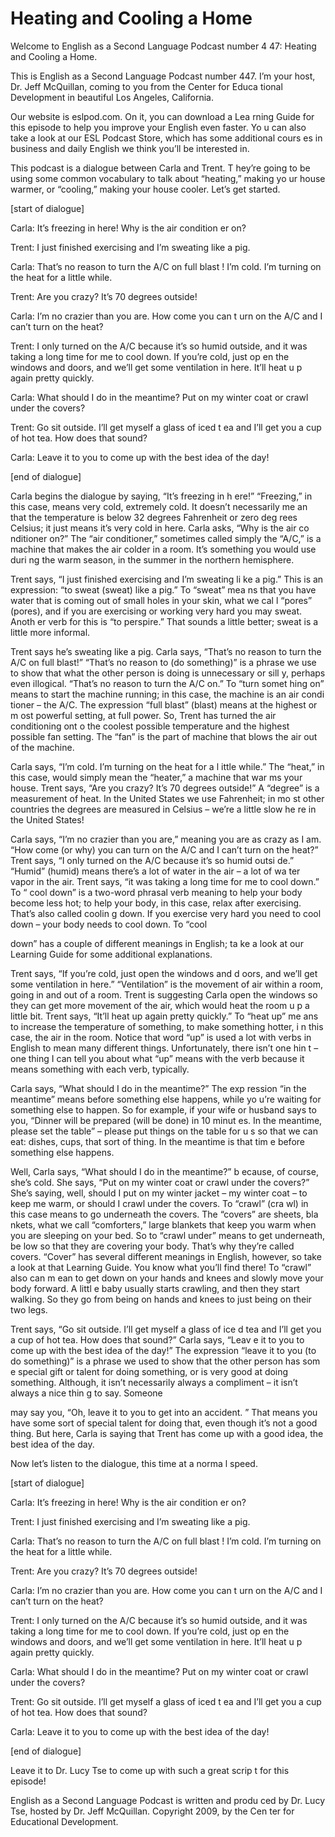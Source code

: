 # Heating and Cooling a Home

Welcome to English as a Second Language Podcast number 4 47: Heating and Cooling a Home.

This is English as a Second Language Podcast number 447.  I’m your host, Dr. Jeff McQuillan, coming to you from the Center for Educa tional Development in beautiful Los Angeles, California.

Our website is eslpod.com.  On it, you can download a Lea rning Guide for this episode to help you improve your English even faster.  Yo u can also take a look at our ESL Podcast Store, which has some additional cours es in business and daily English we think you’ll be interested in.

This podcast is a dialogue between Carla and Trent.  T hey’re going to be using some common vocabulary to talk about “heating,” making yo ur house warmer, or “cooling,” making your house cooler.  Let’s get started.

[start of dialogue]

Carla:  It’s freezing in here!  Why is the air condition er on?

Trent:  I just finished exercising and I’m sweating like a pig.

Carla:  That’s no reason to turn the A/C on full blast !  I’m cold.  I’m turning on the heat for a little while.

Trent:  Are you crazy?  It’s 70 degrees outside!

Carla:  I’m no crazier than you are.  How come you can t urn on the A/C and I can’t turn on the heat?

Trent:  I only turned on the A/C because it’s so humid outside, and it was taking a long time for me to cool down.  If you’re cold, just op en the windows and doors, and we’ll get some ventilation in here.  It’ll heat u p again pretty quickly.

Carla:  What should I do in the meantime?  Put on my winter coat or crawl under the covers?

Trent:  Go sit outside.  I’ll get myself a glass of iced t ea and I’ll get you a cup of hot tea.  How does that sound?

 Carla:  Leave it to you to come up with the best idea of the day!

[end of dialogue]

Carla begins the dialogue by saying, “It’s freezing in h ere!”  “Freezing,” in this case, means very cold, extremely cold.  It doesn’t necessarily me an that the temperature is below 32 degrees Fahrenheit or zero deg rees Celsius; it just means it’s very cold in here.  Carla asks, “Why is the air co nditioner on?”  The “air conditioner,” sometimes called simply the “A/C,” is a  machine that makes the air colder in a room.  It’s something you would use duri ng the warm season, in the summer in the northern hemisphere.

Trent says, “I just finished exercising and I’m sweating li ke a pig.”  This is an expression: “to sweat (sweat) like a pig.”  To “sweat” mea ns that you have water that is coming out of small holes in your skin, what we cal l “pores” (pores), and if you are exercising or working very hard you may sweat.  Anoth er verb for this is “to perspire.”  That sounds a little better; sweat is a little more informal.

Trent says he’s sweating like a pig.  Carla says, “That’s no reason to turn the A/C on full blast!”  “That’s no reason to (do something)” is a phrase we use to show that what the other person is doing is unnecessary or sill y, perhaps even illogical. “That’s no reason to turn the A/C on.”  To “turn somet hing on” means to start the machine running; in this case, the machine is an air condi tioner – the A/C.  The expression “full blast” (blast) means at the highest or m ost powerful setting, at full power.  So, Trent has turned the air conditioning ont o the coolest possible temperature and the highest possible fan setting.  The “fan” is the part of machine that blows the air out of the machine.

Carla says, “I’m cold.  I’m turning on the heat for a l ittle while.”  The “heat,” in this case, would simply mean the “heater,” a machine that war ms your house.  Trent says, “Are you crazy?  It’s 70 degrees outside!”  A “degree” is a measurement of heat.  In the United States we use Fahrenheit; in mo st other countries the degrees are measured in Celsius – we’re a little slow he re in the United States!

Carla says, “I’m no crazier than you are,” meaning you are as crazy as I am. “How come (or why) you can turn on the A/C and I can’t  turn on the heat?”  Trent says, “I only turned on the A/C because it’s so humid outsi de.”  “Humid” (humid) means there’s a lot of water in the air – a lot of wa ter vapor in the air.  Trent says, “it was taking a long time for me to cool down.”  To “ cool down” is a two-word phrasal verb meaning to help your body become less hot; to  help your body, in this case, relax after exercising.  That’s also called coolin g down.  If you exercise very hard you need to cool down – your body needs to cool  down.  To “cool

 down” has a couple of different meanings in English; ta ke a look at our Learning Guide for some additional explanations.

Trent says, “If you’re cold, just open the windows and d oors, and we’ll get some ventilation in here.”  “Ventilation” is the movement of air within a room, going in and out of a room.  Trent is suggesting Carla open the  windows so they can get more movement of the air, which would heat the room u p a little bit.  Trent says, “It’ll heat up again pretty quickly.”  To “heat up” me ans to increase the temperature of something, to make something hotter, i n this case, the air in the room.  Notice that word “up” is used a lot with verbs in  English to mean many different things.  Unfortunately, there isn’t one hin t – one thing I can tell you about what “up” means with the verb because it means something with each verb, typically.

Carla says, “What should I do in the meantime?”  The exp ression “in the meantime” means before something else happens, while yo u’re waiting for something else to happen.  So for example, if your wife  or husband says to you, “Dinner will be prepared (will be done) in 10 minut es.  In the meantime, please set the table” – please put things on the table for u s so that we can eat: dishes, cups, that sort of thing.  In the meantime is that tim e before something else happens.

Well, Carla says, “What should I do in the meantime?” b ecause, of course, she’s cold.  She says, “Put on my winter coat or crawl under the covers?”  She’s saying, well, should I put on my winter jacket – my winter  coat – to keep me warm, or should I crawl under the covers.  To “crawl” (cra wl) in this case means to go underneath the covers.  The “covers” are sheets, bla nkets, what we call “comforters,” large blankets that keep you warm when you are sleeping on your bed.  So to “crawl under” means to get underneath, be low so that they are covering your body.  That’s why they’re called covers.  “Cover”  has several different meanings in English, however, so take a look at that Learning Guide. You know what you’ll find there!  To “crawl” also can m ean to get down on your hands and knees and slowly move your body forward.  A littl e baby usually starts crawling, and then they start walking.  So they go from  being on hands and knees to just being on their two legs.

Trent says, “Go sit outside.  I’ll get myself a glass of ice d tea and I’ll get you a cup of hot tea.  How does that sound?”  Carla says, “Leav e it to you to come up with the best idea of the day!”  The expression “leave it to you (to do something)” is a phrase we used to show that the other person has som e special gift or talent for doing something, or is very good at doing something.   Although, it isn’t necessarily always a compliment – it isn’t always a nice thin g to say.  Someone

 may say you, “Oh, leave it to you to get into an accident. ”  That means you have some sort of special talent for doing that, even though it’s not a good thing.  But here, Carla is saying that Trent has come up with a good  idea, the best idea of the day.

Now let’s listen to the dialogue, this time at a norma l speed.

[start of dialogue]

Carla:  It’s freezing in here!  Why is the air condition er on?

Trent:  I just finished exercising and I’m sweating like a pig.

Carla:  That’s no reason to turn the A/C on full blast !  I’m cold.  I’m turning on the heat for a little while.

Trent:  Are you crazy?  It’s 70 degrees outside!

Carla:  I’m no crazier than you are.  How come you can t urn on the A/C and I can’t turn on the heat?

Trent:  I only turned on the A/C because it’s so humid outside, and it was taking a long time for me to cool down.  If you’re cold, just op en the windows and doors, and we’ll get some ventilation in here.  It’ll heat u p again pretty quickly.

Carla:  What should I do in the meantime?  Put on my winter coat or crawl under the covers?

Trent:  Go sit outside.  I’ll get myself a glass of iced t ea and I’ll get you a cup of hot tea.  How does that sound?

Carla:  Leave it to you to come up with the best idea of the day!

[end of dialogue]

Leave it to Dr. Lucy Tse to come up with such a great scrip t for this episode!



 English as a Second Language Podcast is written and produ ced by Dr. Lucy Tse, hosted by Dr. Jeff McQuillan.  Copyright 2009, by the Cen ter for Educational Development.

